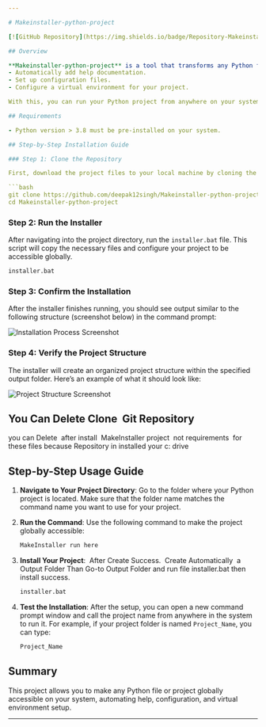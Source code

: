 ```yaml
---

# Makeinstaller-python-project

[![GitHub Repository](https://img.shields.io/badge/Repository-Makeinstaller--python--project-blue)](https://github.com/deepak12singh/Makeinstaller-python-project)

## Overview

**Makeinstaller-python-project** is a tool that transforms any Python file or Python project into a globally accessible command on your system. This installer script will:
- Automatically add help documentation.
- Set up configuration files.
- Configure a virtual environment for your project.

With this, you can run your Python project from anywhere on your system simply by calling its name in the command prompt.

## Requirements

- Python version > 3.8 must be pre-installed on your system.

## Step-by-Step Installation Guide

### Step 1: Clone the Repository

First, download the project files to your local machine by cloning the repository.

```bash
git clone https://github.com/deepak12singh/Makeinstaller-python-project
cd Makeinstaller-python-project
```

### Step 2: Run the Installer

After navigating into the project directory, run the `installer.bat` file. This script will copy the necessary files and configure your project to be accessible globally.

```bash
installer.bat
```

### Step 3: Confirm the Installation

After the installer finishes running, you should see output similar to the following structure (screenshot below) in the command prompt:

![Installation Process Screenshot](images/installation_process.png)

### Step 4: Verify the Project Structure

The installer will create an organized project structure within the specified output folder. Here’s an example of what it should look like:

![Project Structure Screenshot](images/project_structure.png)

## You Can Delete Clone  Git Repository 
 you can Delete  after install  MakeInstaller project  not requirements  for these files because Repository in installed your c: drive  

## Step-by-Step Usage Guide

1. **Navigate to Your Project Directory**: Go to the folder where your Python project is located. Make sure that the folder name matches the command name you want to use for your project.

2. **Run the Command**: Use the following command to make the project globally accessible:

   ```bash
   MakeInstaller run here
   ```
3. **Install Your Project**:  After Create Success.  Create Automatically  a Output Folder Than Go-to Output Folder and run file installer.bat then install success.
    ```bash
   installer.bat
   ```

4. **Test the Installation**: After the setup, you can open a new command prompt window and call the project name from anywhere in the system to run it. For example, if your project folder is named `Project_Name`, you can type:

   ```bash
   Project_Name
   ```

## Summary

This project allows you to make any Python file or project globally accessible on your system, automating help, configuration, and virtual environment setup.

---
```

